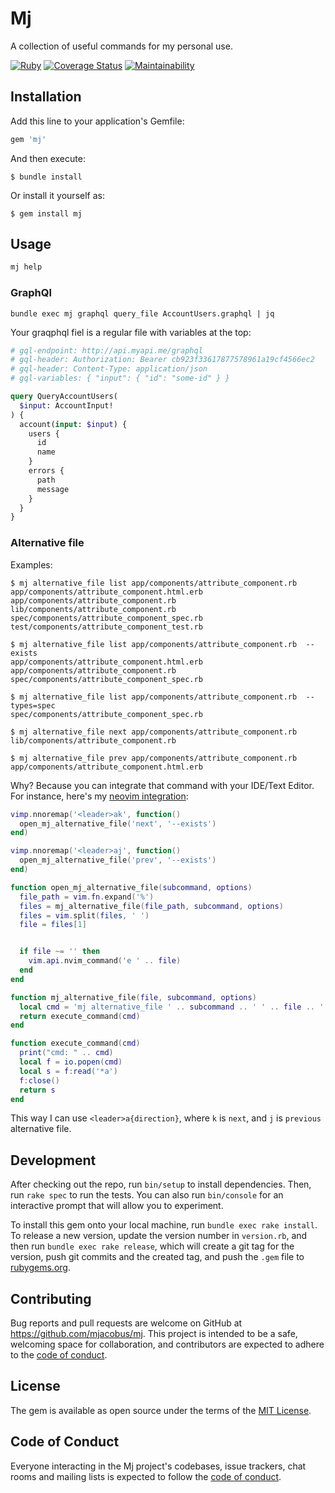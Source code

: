 # Mj

A collection of useful commands for my personal use.

[![Ruby](https://github.com/mjacobus/mj/actions/workflows/main.yml/badge.svg)](https://github.com/mjacobus/mj/actions/workflows/main.yml)
[![Coverage Status](https://coveralls.io/repos/github/mjacobus/mj/badge.svg?branch=main)](https://coveralls.io/github/mjacobus/mj?branch=main)
[![Maintainability](https://api.codeclimate.com/v1/badges/52468dead5a8c7568a0f/maintainability)](https://codeclimate.com/github/mjacobus/mj/maintainability)

## Installation

Add this line to your application's Gemfile:

```ruby
gem 'mj'
```

And then execute:

    $ bundle install

Or install it yourself as:

    $ gem install mj

## Usage

```bash
mj help
```

### GraphQl

```
bundle exec mj graphql query_file AccountUsers.graphql | jq
```

Your graqphql fiel is a regular file with variables at the top:

```graphql
# gql-endpoint: http://api.myapi.me/graphql
# gql-header: Authorization: Bearer cb923f33617877578961a19cf4566ec2
# gql-header: Content-Type: application/json
# gql-variables: { "input": { "id": "some-id" } }

query QueryAccountUsers(
  $input: AccountInput!
) {
  account(input: $input) {
    users {
      id
      name
    }
    errors {
      path
      message
    }
  }
}
```


### Alternative file

Examples:

```
$ mj alternative_file list app/components/attribute_component.rb
app/components/attribute_component.html.erb
app/components/attribute_component.rb
lib/components/attribute_component.rb
spec/components/attribute_component_spec.rb
test/components/attribute_component_test.rb

$ mj alternative_file list app/components/attribute_component.rb  --exists
app/components/attribute_component.html.erb
app/components/attribute_component.rb
spec/components/attribute_component_spec.rb

$ mj alternative_file list app/components/attribute_component.rb  --types=spec
spec/components/attribute_component_spec.rb

$ mj alternative_file next app/components/attribute_component.rb
lib/components/attribute_component.rb

$ mj alternative_file prev app/components/attribute_component.rb
app/components/attribute_component.html.erb
```

Why? Because you can integrate that command with your IDE/Text Editor. For instance, here's my [neovim integration](https://github.com/mjacobus/dotfiles/blob/d8ceda659dc9b587ab22b05fc15eac2fa5b477d7/neovim/.config/nvim/init.lua#L31-L63):

```lua
vimp.nnoremap('<leader>ak', function()
  open_mj_alternative_file('next', '--exists')
end)

vimp.nnoremap('<leader>aj', function()
  open_mj_alternative_file('prev', '--exists')
end)

function open_mj_alternative_file(subcommand, options)
  file_path = vim.fn.expand('%')
  files = mj_alternative_file(file_path, subcommand, options)
  files = vim.split(files, ' ')
  file = files[1]


  if file ~= '' then
    vim.api.nvim_command('e ' .. file)
  end
end

function mj_alternative_file(file, subcommand, options)
  local cmd = 'mj alternative_file ' .. subcommand .. ' ' .. file .. ' ' .. options
  return execute_command(cmd)
end

function execute_command(cmd)
  print("cmd: " .. cmd)
  local f = io.popen(cmd)
  local s = f:read('*a')
  f:close()
  return s
end
```

This way I can use `<leader>a{direction}`, where `k` is `next`, and `j` is `previous` alternative file.


## Development

After checking out the repo, run `bin/setup` to install dependencies. Then, run `rake spec` to run the tests. You can also run `bin/console` for an interactive prompt that will allow you to experiment.

To install this gem onto your local machine, run `bundle exec rake install`. To release a new version, update the version number in `version.rb`, and then run `bundle exec rake release`, which will create a git tag for the version, push git commits and the created tag, and push the `.gem` file to [rubygems.org](https://rubygems.org).

## Contributing

Bug reports and pull requests are welcome on GitHub at https://github.com/mjacobus/mj. This project is intended to be a safe, welcoming space for collaboration, and contributors are expected to adhere to the [code of conduct](https://github.com/mjacobus/mj/blob/main/CODE_OF_CONDUCT.md).

## License

The gem is available as open source under the terms of the [MIT License](https://opensource.org/licenses/MIT).

## Code of Conduct

Everyone interacting in the Mj project's codebases, issue trackers, chat rooms and mailing lists is expected to follow the [code of conduct](https://github.com/mjacobus/mj/blob/main/CODE_OF_CONDUCT.md).
